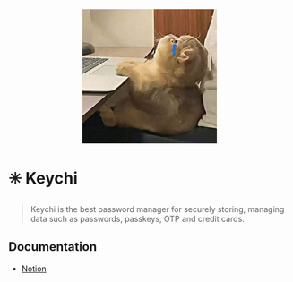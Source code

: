 <div align="center"><img src="./.docs/img/cover.png" height="240" /></div>

# ✳️ Keychi

> Keychi is the best password manager for securely storing, managing data such as passwords, passkeys, OTP and credit cards.

## Documentation

- [Notion](https://www.notion.so/dynonguyen/Keychi-8631d1fdd1b848d2be6f2096927d5ae9?pvs=4)
